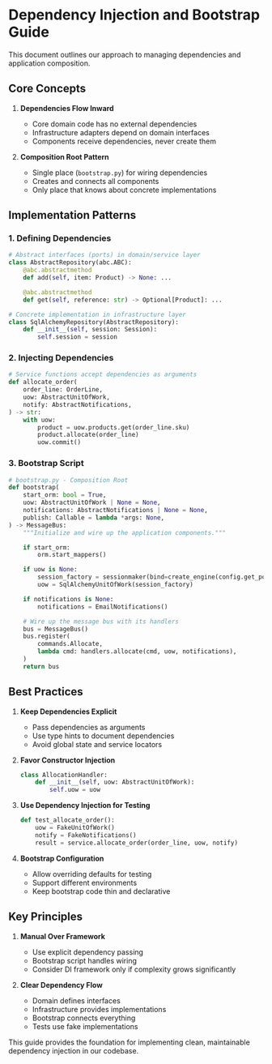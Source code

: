 # Dependency Injection and Bootstrap Guide

This document outlines our approach to managing dependencies and application composition.

## Core Concepts

1. **Dependencies Flow Inward**
   - Core domain code has no external dependencies
   - Infrastructure adapters depend on domain interfaces
   - Components receive dependencies, never create them

2. **Composition Root Pattern**
   - Single place (`bootstrap.py`) for wiring dependencies
   - Creates and connects all components
   - Only place that knows about concrete implementations

## Implementation Patterns

### 1. Defining Dependencies

```python
# Abstract interfaces (ports) in domain/service layer
class AbstractRepository(abc.ABC):
    @abc.abstractmethod
    def add(self, item: Product) -> None: ...

    @abc.abstractmethod
    def get(self, reference: str) -> Optional[Product]: ...

# Concrete implementation in infrastructure layer
class SqlAlchemyRepository(AbstractRepository):
    def __init__(self, session: Session):
        self.session = session
```

### 2. Injecting Dependencies

```python
# Service functions accept dependencies as arguments
def allocate_order(
    order_line: OrderLine,
    uow: AbstractUnitOfWork,
    notify: AbstractNotifications,
) -> str:
    with uow:
        product = uow.products.get(order_line.sku)
        product.allocate(order_line)
        uow.commit()
```

### 3. Bootstrap Script

```python
# bootstrap.py - Composition Root
def bootstrap(
    start_orm: bool = True,
    uow: AbstractUnitOfWork | None = None,
    notifications: AbstractNotifications | None = None,
    publish: Callable = lambda *args: None,
) -> MessageBus:
    """Initialize and wire up the application components."""

    if start_orm:
        orm.start_mappers()

    if uow is None:
        session_factory = sessionmaker(bind=create_engine(config.get_postgres_uri()))
        uow = SqlAlchemyUnitOfWork(session_factory)

    if notifications is None:
        notifications = EmailNotifications()

    # Wire up the message bus with its handlers
    bus = MessageBus()
    bus.register(
        commands.Allocate,
        lambda cmd: handlers.allocate(cmd, uow, notifications),
    )
    return bus
```

## Best Practices

1. **Keep Dependencies Explicit**
   - Pass dependencies as arguments
   - Use type hints to document dependencies
   - Avoid global state and service locators

2. **Favor Constructor Injection**
   ```python
   class AllocationHandler:
       def __init__(self, uow: AbstractUnitOfWork):
           self.uow = uow
   ```

3. **Use Dependency Injection for Testing**
   ```python
   def test_allocate_order():
       uow = FakeUnitOfWork()
       notify = FakeNotifications()
       result = service.allocate_order(order_line, uow, notify)
   ```

4. **Bootstrap Configuration**
   - Allow overriding defaults for testing
   - Support different environments
   - Keep bootstrap code thin and declarative

## Key Principles

1. **Manual Over Framework**
   - Use explicit dependency passing
   - Bootstrap script handles wiring
   - Consider DI framework only if complexity grows significantly

2. **Clear Dependency Flow**
   - Domain defines interfaces
   - Infrastructure provides implementations
   - Bootstrap connects everything
   - Tests use fake implementations

This guide provides the foundation for implementing clean, maintainable dependency injection in our codebase.
